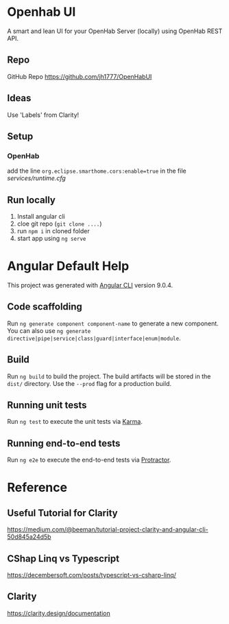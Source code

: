 # Openhab UI
A smart and lean UI for your OpenHab Server (locally) using OpenHab REST API.

## Repo
GitHub Repo
https://github.com/jh1777/OpenHabUI

## Ideas
Use 'Labels' from Clarity!


## Setup
### OpenHab
add the line `org.eclipse.smarthome.cors:enable=true` in the file *services/runtime.cfg*

## Run locally
1. Install angular cli
2. cloe git repo (`git clone ....`)
3. run `npm i` in cloned folder
4. start app using `ng serve`

# Angular Default Help

This project was generated with [Angular CLI](https://github.com/angular/angular-cli) version 9.0.4.

## Code scaffolding

Run `ng generate component component-name` to generate a new component. You can also use `ng generate directive|pipe|service|class|guard|interface|enum|module`.

## Build

Run `ng build` to build the project. The build artifacts will be stored in the `dist/` directory. Use the `--prod` flag for a production build.

## Running unit tests

Run `ng test` to execute the unit tests via [Karma](https://karma-runner.github.io).

## Running end-to-end tests

Run `ng e2e` to execute the end-to-end tests via [Protractor](http://www.protractortest.org/).

# Reference
## Useful Tutorial for Clarity
https://medium.com/@beeman/tutorial-project-clarity-and-angular-cli-50d845a24d5b

## CShap Linq vs Typescript 
https://decembersoft.com/posts/typescript-vs-csharp-linq/

## Clarity
https://clarity.design/documentation